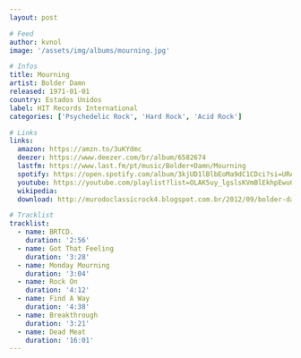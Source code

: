 ```yaml
---
layout: post

# Feed
author: kvnol
image: '/assets/img/albums/mourning.jpg'

# Infos
title: Mourning
artist: Bolder Damn
released: 1971-01-01
country: Estados Unidos
label: HIT Records International
categories: ['Psychedelic Rock', 'Hard Rock', 'Acid Rock']

# Links
links:
  amazon: https://amzn.to/3uKYdmc
  deezer: https://www.deezer.com/br/album/6582674
  lastfm: https://www.last.fm/pt/music/Bolder+Damn/Mourning
  spotify: https://open.spotify.com/album/3kjUD1lBlbEoMa9dC1CDci?si=URAuahdzR6yLrBrGdE6nqA
  youtube: https://youtube.com/playlist?list=OLAK5uy_lgslsKVmBlEkhpEwu0C4lHldeRbXHXWks
  wikipedia:
  download: http://murodoclassicrock4.blogspot.com.br/2012/09/bolder-damn-mourning-1971.html

# Tracklist
tracklist:
  - name: BRTCD.
    duration: '2:56'
  - name: Got That Feeling
    duration: '3:28'
  - name: Monday Mourning
    duration: '3:04'
  - name: Rock On
    duration: '4:12'
  - name: Find A Way
    duration: '4:38'
  - name: Breakthrough
    duration: '3:21'
  - name: Dead Meat
    duration: '16:01'
---
```

